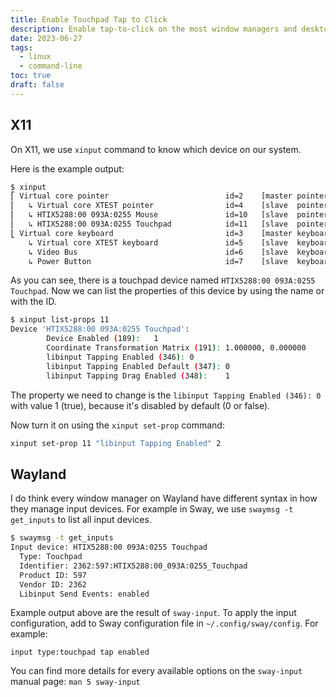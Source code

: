 ```yaml
---
title: Enable Touchpad Tap to Click
description: Enable tap-to-click on the most window managers and desktop environments.
date: 2023-06-27
tags:
  - linux
  - command-line
toc: true
draft: false
---
```


## X11

On X11, we use `xinput` command to know which device on our system.

Here is the example output:

```sh {hl_Lines="5"}
$ xinput
⎡ Virtual core pointer                          id=2    [master pointer  (3)]
⎜   ↳ Virtual core XTEST pointer                id=4    [slave  pointer  (2)]
⎜   ↳ HTIX5288:00 093A:0255 Mouse               id=10   [slave  pointer  (2)]
⎜   ↳ HTIX5288:00 093A:0255 Touchpad            id=11   [slave  pointer  (2)]
⎣ Virtual core keyboard                         id=3    [master keyboard (2)]
    ↳ Virtual core XTEST keyboard               id=5    [slave  keyboard (3)]
    ↳ Video Bus                                 id=6    [slave  keyboard (3)]
    ↳ Power Button                              id=7    [slave  keyboard (3)]
```

As you can see, there is a touchpad device named `HTIX5288:00 093A:0255 Touchpad`.
Now we can list the properties of this device by using the name or with the ID.

```sh {hl_Lines="5"}
$ xinput list-props 11
Device 'HTIX5288:00 093A:0255 Touchpad':
        Device Enabled (189):   1
        Coordinate Transformation Matrix (191): 1.000000, 0.000000
        libinput Tapping Enabled (346): 0
        libinput Tapping Enabled Default (347): 0
        libinput Tapping Drag Enabled (348):    1
```

The property we need to change is the `libinput Tapping Enabled (346): 0`
with value 1 (true), because it's disabled by default (0 or false).

Now turn it on using the `xinput set-prop` command:

```sh
xinput set-prop 11 "libinput Tapping Enabled" 2
```

## Wayland

I do think every window manager on Wayland have different syntax in how
they manage input devices. For example in Sway, we use `swaymsg -t get_inputs`
to list all input devices.

```sh
$ swaymsg -t get_inputs
Input device: HTIX5288:00 093A:0255 Touchpad
  Type: Touchpad
  Identifier: 2362:597:HTIX5288:00_093A:0255_Touchpad
  Product ID: 597
  Vendor ID: 2362
  Libinput Send Events: enabled
```

Example output above are the result of `sway-input`. To apply the input
configuration, add to Sway configuration file in `~/.config/sway/config`.
For example:

```swayconfig
input type:touchpad tap enabled
```

You can find more details for every available options on the `sway-input`
manual page: `man 5 sway-input`
